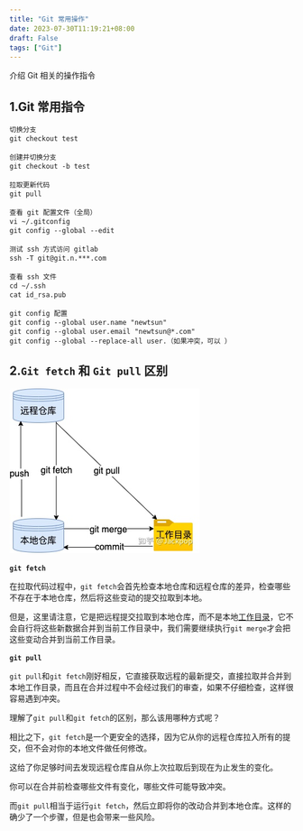```yaml
---
title: "Git 常用操作"
date: 2023-07-30T11:19:21+08:00
draft: False
tags: ["Git"]
---
```


介绍 Git 相关的操作指令

## 1.Git 常用指令

```
切换分支
git checkout test

创建并切换分支
git checkout -b test

拉取更新代码
git pull

查看 git 配置文件（全局）
vi ~/.gitconfig
git config --global --edit

测试 ssh 方式访问 gitlab
ssh -T git@git.n.***.com

查看 ssh 文件
cd ~/.ssh
cat id_rsa.pub

git config 配置
git config --global user.name "newtsun"
git config --global user.email "newtsun@*.com"
git config --global --replace-all user.（如果冲突，可以 ）

```


## 2.`Git fetch` 和 `Git pull` 区别

![](img/image-20230724175743565.png)

 **`git fetch`**

在拉取代码过程中，`git fetch`会首先检查本地仓库和远程仓库的差异，检查哪些不存在于本地仓库，然后将这些变动的提交拉取到本地。

但是，这里请注意，它是把远程提交拉取到本地仓库，而不是本地[工作目录](https://www.zhihu.com/search?q=%E5%B7%A5%E4%BD%9C%E7%9B%AE%E5%BD%95&search_source=Entity&hybrid_search_source=Entity&hybrid_search_extra=%7B%22sourceType%22%3A%22answer%22%2C%22sourceId%22%3A2584220174%7D)，它不会自行将这些新数据合并到当前工作目录中，我们需要继续执行`git merge`才会把这些变动合并到当前工作目录。

 **`git pull`**

`git pull`和`git fetch`刚好相反，它直接获取远程的最新提交，直接拉取并合并到本地工作目录，而且在合并过程中不会经过我们的审查，如果不仔细检查，这样很容易遇到冲突。

理解了`git pull`和`git fetch`的区别，那么该用哪种方式呢？

相比之下，`git fetch`是一个更安全的选择，因为它从你的远程仓库拉入所有的提交，但不会对你的本地文件做任何修改。

这给了你足够时间去发现远程仓库自从你上次拉取后到现在为止发生的变化。

你可以在合并前检查哪些文件有变化，哪些文件可能导致冲突。

而`git pull`相当于运行`git fetch`，然后立即将你的改动合并到本地仓库。这样的确少了一个步骤，但是也会带来一些风险。
